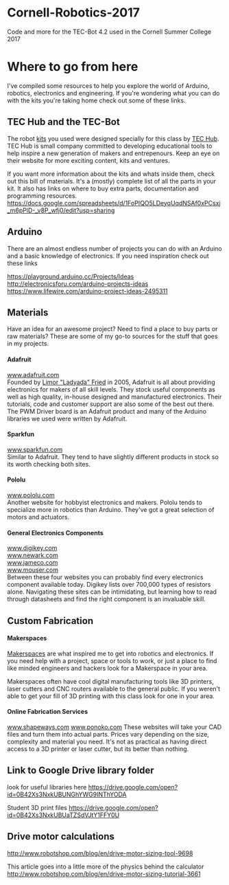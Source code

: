 # Cornell-Robotics-2017
Code and more for the TEC-Bot 4.2 used in the Cornell Summer College 2017

# Where to go from here
I've compiled some resources to help you explore the world of Arduino, robotics, electronics and engineering. If you're wondering what you can do with the kits you're taking home check out some of these links.

## TEC Hub and the TEC-Bot
The robot [kits](https://tec-hub.org/product/tec-bot-4-2/) you used were designed specially for this class by [TEC Hub](https://tec-hub.org/about/). TEC Hub is small company committed to developing educational tools to help inspire a new generation of makers and entrepenours. Keep an eye on their website for more exciting content, kits and ventures.  

If you want more information about the kits and whats inside them, check out this bill of materials. It's a (mostly) complete list of all the parts in your kit. It also has links on where to buy extra parts, documentation and programming resources.  
https://docs.google.com/spreadsheets/d/1FoPIQO5LDeyqUqdNSAf0xPCsxj_m6pPlD-_v8P_wfj0/edit?usp=sharing

## Arduino
There are an almost endless number of projects you can do with an Arduino and a basic knowledge of electronics. If you need inspiration check out these links

https://playground.arduino.cc/Projects/Ideas
http://electronicsforu.com/arduino-projects-ideas
https://www.lifewire.com/arduino-project-ideas-2495311

## Materials
Have an idea for an awesome project? Need to find a place to buy parts or raw materials? These are some of my go-to sources for the stuff that goes in my projects.

#### Adafruit
www.adafruit.com  
Founded by [Limor "Ladyada" Fried](https://www.adafruit.com/about) in 2005, Adafruit is all about providing electronics for makers of all skill levels. They stock useful components as well as high quality, in-house designed and manufactured electronics. Their tutorials, code and customer support are also some of the best out there. The PWM Driver board is an Adafruit product and many of the Arduino libraries we used were written by Adafruit.

#### Sparkfun
www.sparkfun.com  
Similar to Adafruit. They tend to have slightly different products in stock so its worth checking both sites.

#### Pololu
www.pololu.com  
Another website for hobbyist electronics and makers. Pololu tends to specialize more in robotics than Arduino. They've got a great selection of motors and actuators.

#### General Electronics Components
www.digikey.com  
www.newark.com  
www.jameco.com  
www.mouser.com  
Between these four websites you can probably find every electronics component available today. Digikey lists over 700,000 types of resistors alone. Navigating these sites can be intimidating, but learning how to read through datasheets and find the right component is an invaluable skill.

## Custom Fabrication

#### Makerspaces
[Makerspaces](https://www.makerspaces.com/what-is-a-makerspace/) are what inspired me to get into robotics and electronics. If you need help with a project, space or tools to work, or just a place to find like minded engineers and hackers look for a Makerspace in your area.  

Makerspaces often have cool digital manufacturing tools like 3D printers, laser cutters and CNC routers available to the general public. If you weren't able to get your fill of 3D printing with this class look for one in your area.

#### Online Fabrication Services
www.shapeways.com
www.ponoko.com
These websites will take your CAD files and turn them into actual parts. Prices vary depending on the size, complexity and material you need. It's not as practical as having direct access to a 3D printer or laser cutter, but its better than nothing.

## Link to Google Drive library folder
look for useful libraries here
https://drive.google.com/open?id=0B42Xs3NxkUBUNGhYWG9INThYODA

Student 3D print files
https://drive.google.com/open?id=0B42Xs3NxkUBUaTZSdVJtY1FFY0U

## Drive motor calculations
http://www.robotshop.com/blog/en/drive-motor-sizing-tool-9698

This article goes into a little more of the physics behind the calculator
http://www.robotshop.com/blog/en/drive-motor-sizing-tutorial-3661
